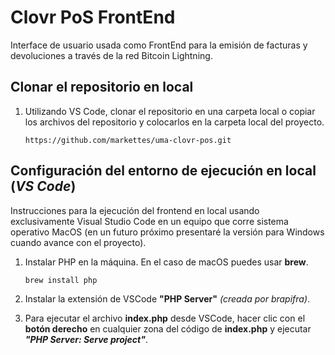 # Clovr PoS FrontEnd

Interface de usuario usada como FrontEnd para la emisión de facturas y devoluciones a través de la red Bitcoin Lightning.

## Clonar el repositorio en local

1. Utilizando VS Code, clonar el repositorio en una carpeta local o copiar los archivos del repositorio y colocarlos en la carpeta local del proyecto.

   `https://github.com/markettes/uma-clovr-pos.git`

## Configuración del entorno de ejecución en local (___VS Code___)

Instrucciones para la ejecución del frontend en local usando exclusivamente Visual Studio Code en un equipo que corre sistema operativo MacOS (en un futuro próximo presentaré la versión para Windows cuando avance con el proyecto).

1. Instalar PHP en la máquina. En el caso de macOS puedes usar __brew__.

   `brew install php`
   
3. Instalar la extensión de VSCode __"PHP Server"__ _(creada por brapifra)_.
4. Para ejecutar el archivo __index.php__ desde VSCode, hacer clic con el __botón derecho__ en cualquier zona del código de __index.php__ y ejecutar ___"PHP Server: Serve project"___.
